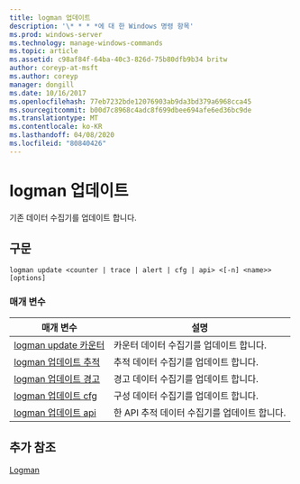 ```yaml
---
title: logman 업데이트
description: '\* * * *에 대 한 Windows 명령 항목'
ms.prod: windows-server
ms.technology: manage-windows-commands
ms.topic: article
ms.assetid: c98af84f-64ba-40c3-826d-75b80dfb9b34 britw
author: coreyp-at-msft
ms.author: coreyp
manager: dongill
ms.date: 10/16/2017
ms.openlocfilehash: 77eb7232bde12076903ab9da3bd379a6968cca45
ms.sourcegitcommit: b00d7c8968c4adc8f699dbee694afe6ed36bc9de
ms.translationtype: MT
ms.contentlocale: ko-KR
ms.lasthandoff: 04/08/2020
ms.locfileid: "80840426"
---
```

# <a name="logman-update"></a>logman 업데이트



기존 데이터 수집기를 업데이트 합니다.

## <a name="syntax"></a>구문

```
logman update <counter | trace | alert | cfg | api> <[-n] <name>> [options]
```

### <a name="parameters"></a>매개 변수

|매개 변수|설명|
|---------|-----------|
|[logman update 카운터](logman-update-counter.md)|카운터 데이터 수집기를 업데이트 합니다.|
|[logman 업데이트 추적](logman-update-trace.md)|추적 데이터 수집기를 업데이트 합니다.|
|[logman 업데이트 경고](logman-update-alert.md)|경고 데이터 수집기를 업데이트 합니다.|
|[logman 업데이트 cfg](logman-update-cfg.md)|구성 데이터 수집기를 업데이트 합니다.|
|[logman 업데이트 api](logman-update-api.md)|한 API 추적 데이터 수집기를 업데이트 합니다.|

## <a name="additional-references"></a>추가 참조

[Logman](logman.md)